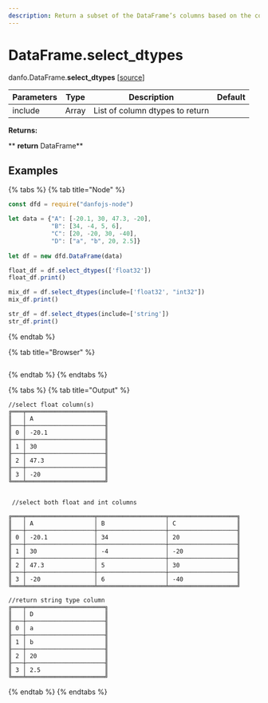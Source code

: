 ```yaml
---
description: Return a subset of the DataFrame’s columns based on the column dtypes.
---
```


# DataFrame.select_dtypes

danfo.DataFrame.**select_dtypes** \[[source](https://github.com/opensource9ja/danfojs/blob/db48bf9701e1c3205811ba2699b42ce56ef7e63b/danfojs/src/core/frame.js#L778)]

| Parameters | Type  | Description                      | Default |
| ---------- | ----- | -------------------------------- | ------- |
| include    | Array | List of column dtypes to return  |         |

**Returns:**

**       **return**  DataFrame**

## **Examples**

{% tabs %}
{% tab title="Node" %}
```javascript
const dfd = require("danfojs-node")

let data = {"A": [-20.1, 30, 47.3, -20],
            "B": [34, -4, 5, 6], 
            "C": [20, -20, 30, -40],
            "D": ["a", "b", 20, 2.5]}
            
let df = new dfd.DataFrame(data)

float_df = df.select_dtypes(['float32'])
float_df.print()

mix_df = df.select_dtypes(include=['float32', "int32"])
mix_df.print()

str_df = df.select_dtypes(include=['string'])
str_df.print()

```
{% endtab %}

{% tab title="Browser" %}
```
```
{% endtab %}
{% endtabs %}

{% tabs %}
{% tab title="Output" %}
```
//select float column(s)
╔═══╤══════════════════════╗
║   │ A                    ║
╟───┼──────────────────────╢
║ 0 │ -20.1                ║
╟───┼──────────────────────╢
║ 1 │ 30                   ║
╟───┼──────────────────────╢
║ 2 │ 47.3                 ║
╟───┼──────────────────────╢
║ 3 │ -20                  ║
╚═══╧══════════════════════╝


 //select both float and int columns

╔═══╤═══════════════════╤═══════════════════╤═══════════════════╗
║   │ A                 │ B                 │ C                 ║
╟───┼───────────────────┼───────────────────┼───────────────────╢
║ 0 │ -20.1             │ 34                │ 20                ║
╟───┼───────────────────┼───────────────────┼───────────────────╢
║ 1 │ 30                │ -4                │ -20               ║
╟───┼───────────────────┼───────────────────┼───────────────────╢
║ 2 │ 47.3              │ 5                 │ 30                ║
╟───┼───────────────────┼───────────────────┼───────────────────╢
║ 3 │ -20               │ 6                 │ -40               ║
╚═══╧═══════════════════╧═══════════════════╧═══════════════════╝

//return string type column
╔═══╤══════════════════════╗
║   │ D                    ║
╟───┼──────────────────────╢
║ 0 │ a                    ║
╟───┼──────────────────────╢
║ 1 │ b                    ║
╟───┼──────────────────────╢
║ 2 │ 20                   ║
╟───┼──────────────────────╢
║ 3 │ 2.5                  ║
╚═══╧══════════════════════╝
```
{% endtab %}
{% endtabs %}
